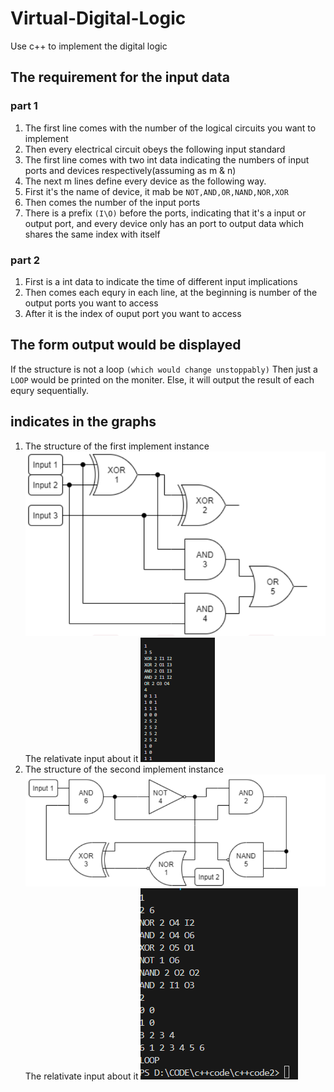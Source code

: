 # Virtual-Digital-Logic
Use c++ to implement the digital logic
## The requirement for the input data
### part 1
1) The first line comes with the number of the logical circuits you want to implement
2)  Then every electrical circuit obeys the following input standard
3)  The first line comes with two int data indicating the numbers of input ports and devices respectively(assuming as m & n)
4)  The next m lines define every device as the following way.
5)  First it's the name of device, it mab be `NOT,AND,OR,NAND,NOR,XOR`
6)  Then comes the number of the input ports
7)  There is a prefix `(I\O)` before the ports, indicating that it's a input or output port, and every device only has an port to output data which shares the same index with itself
### part 2
1) First is a int data to indicate the time of different input implications
2) Then comes each equry in each line, at the beginning is number of the output ports you want to access
3) After it is the index of ouput port you want to access
## The form output would be displayed
If the structure is not a loop `(which would change unstoppably)` Then just a `LOOP` would be printed on the moniter.
Else, it will output the result of each equry sequentially.
## indicates in the graphs
1) The structure of the first implement instance
![Example of electrical circuit](Pictures\Picture4.png)
The relativate input about it
![Example of the input data for above one](Pictures\Picture1.png)
2) The structure of the second implement instance
![Example of electrical circuit](Pictures\Picture5.png)
The relativate input about it
![Example of the input data for above one](Pictures\Picture2.png)


